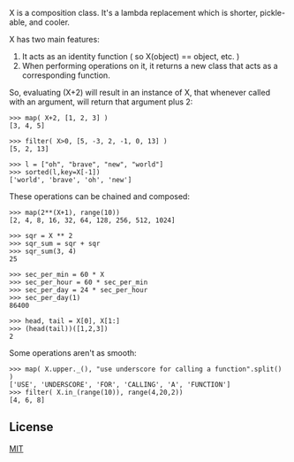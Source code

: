 X is a composition class. It's a lambda replacement which is shorter, pickle-able, and cooler.

X has two main features:

1. It acts as an identity function ( so X(object) == object, etc. )
2. When performing operations on it, it returns a new class that acts as a corresponding function.

So, evaluating (X+2) will result in an instance of X, that whenever called with an argument, will return that argument plus 2:

    >>> map( X+2, [1, 2, 3] )
    [3, 4, 5]

    >>> filter( X>0, [5, -3, 2, -1, 0, 13] )
    [5, 2, 13]

    >>> l = ["oh", "brave", "new", "world"]
    >>> sorted(l,key=X[-1])
    ['world', 'brave', 'oh', 'new']

These operations can be chained and composed:

    >>> map(2**(X+1), range(10))
    [2, 4, 8, 16, 32, 64, 128, 256, 512, 1024]

    >>> sqr = X ** 2
    >>> sqr_sum = sqr + sqr
    >>> sqr_sum(3, 4)
    25

    >>> sec_per_min = 60 * X
    >>> sec_per_hour = 60 * sec_per_min
    >>> sec_per_day = 24 * sec_per_hour
    >>> sec_per_day(1)
    86400

    >>> head, tail = X[0], X[1:]
    >>> (head(tail))([1,2,3])
    2

Some operations aren't as smooth:

    >>> map( X.upper._(), "use underscore for calling a function".split() )
    ['USE', 'UNDERSCORE', 'FOR', 'CALLING', 'A', 'FUNCTION']
    >>> filter( X.in_(range(10)), range(4,20,2))
    [4, 6, 8]

## License

[MIT](http://malsup.github.com/mit-license.txt)

